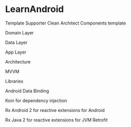 # LearnAndroid
Template Supporter Clean Architect Components template 

Domain Layer 

Data Layer 

App Layer

Architecture 

MVVM



Libraries 

Android Data Binding 

Koin for dependency injection 

Rx Android 2 for reactive extensions for Android 

Rx Java 2 for reactive extensions for JVM Retrofit
